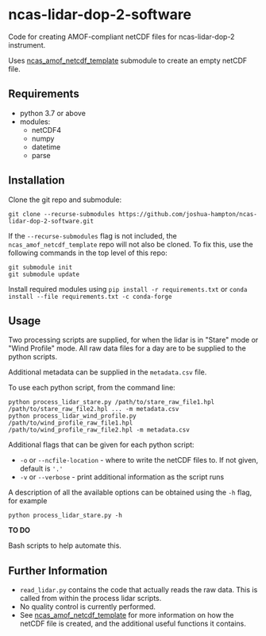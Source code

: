 # ncas-lidar-dop-2-software

Code for creating AMOF-compliant netCDF files for ncas-lidar-dop-2 instrument.

Uses [ncas_amof_netcdf_template] submodule to create an empty netCDF file.

## Requirements
* python 3.7 or above
* modules:
  * netCDF4
  * numpy
  * datetime
  * parse


## Installation

Clone the git repo and submodule:
```
git clone --recurse-submodules https://github.com/joshua-hampton/ncas-lidar-dop-2-software.git
```

If the `--recurse-submodules` flag is not included, the `ncas_amof_netcdf_template` repo will not also be cloned. To fix this, use the following commands in the top level of this repo:
```
git submodule init
git submodule update
```

Install required modules using `pip install -r requirements.txt` or `conda install --file requirements.txt -c conda-forge`


## Usage

Two processing scripts are supplied, for when the lidar is in "Stare" mode or "Wind Profile" mode. All raw data files for a day are to be supplied to the python scripts.

Additional metadata can be supplied in the `metadata.csv` file.

To use each python script, from the command line:
```
python process_lidar_stare.py /path/to/stare_raw_file1.hpl /path/to/stare_raw_file2.hpl ... -m metadata.csv
python process_lidar_wind_profile.py /path/to/wind_profile_raw_file1.hpl /path/to/wind_profile_raw_file2.hpl -m metadata.csv
```
Additional flags that can be given for each python script:
* `-o` or `--ncfile-location` - where to write the netCDF files to. If not given, default is `'.'`
* `-v` or `--verbose` - print additional information as the script runs


A description of all the available options can be obtained using the `-h` flag, for example
```
python process_lidar_stare.py -h
```

**TO DO**

Bash scripts to help automate this.


## Further Information

* `read_lidar.py` contains the code that actually reads the raw data. This is called from within the process lidar scripts.
* No quality control is currently performed.
* See [ncas_amof_netcdf_template] for more information on how the netCDF file is created, and the additional useful functions it contains.

[ncas_amof_netcdf_template]: https://github.com/joshua-hampton/ncas_amof_netcdf_template
